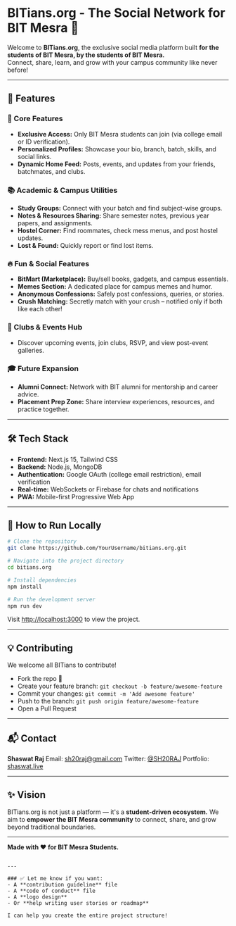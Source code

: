 # BITians.org - The Social Network for BIT Mesra 🚀

Welcome to **BITians.org**, the exclusive social media platform built **for the students of BIT Mesra, by the students of BIT Mesra.**  
Connect, share, learn, and grow with your campus community like never before!

---

## 🌟 Features

### 🎯 Core Features
- **Exclusive Access:** Only BIT Mesra students can join (via college email or ID verification).
- **Personalized Profiles:** Showcase your bio, branch, batch, skills, and social links.
- **Dynamic Home Feed:** Posts, events, and updates from your friends, batchmates, and clubs.

### 📚 Academic & Campus Utilities
- **Study Groups:** Connect with your batch and find subject-wise groups.
- **Notes & Resources Sharing:** Share semester notes, previous year papers, and assignments.
- **Hostel Corner:** Find roommates, check mess menus, and post hostel updates.
- **Lost & Found:** Quickly report or find lost items.

### 🔥 Fun & Social Features
- **BitMart (Marketplace):** Buy/sell books, gadgets, and campus essentials.
- **Memes Section:** A dedicated place for campus memes and humor.
- **Anonymous Confessions:** Safely post confessions, queries, or stories.
- **Crush Matching:** Secretly match with your crush – notified only if both like each other!

### 🎉 Clubs & Events Hub
- Discover upcoming events, join clubs, RSVP, and view post-event galleries.

### 🎓 Future Expansion
- **Alumni Connect:** Network with BIT alumni for mentorship and career advice.
- **Placement Prep Zone:** Share interview experiences, resources, and practice together.

---

## 🛠️ Tech Stack
- **Frontend:** Next.js 15, Tailwind CSS
- **Backend:** Node.js, MongoDB
- **Authentication:** Google OAuth (college email restriction), email verification
- **Real-time:** WebSockets or Firebase for chats and notifications
- **PWA:** Mobile-first Progressive Web App

---

## 🚀 How to Run Locally

```bash
# Clone the repository
git clone https://github.com/YourUsername/bitians.org.git

# Navigate into the project directory
cd bitians.org

# Install dependencies
npm install

# Run the development server
npm run dev
````

Visit [http://localhost:3000](http://localhost:3000) to view the project.

---

## 💡 Contributing

We welcome all BITians to contribute!

* Fork the repo 🍴
* Create your feature branch: `git checkout -b feature/awesome-feature`
* Commit your changes: `git commit -m 'Add awesome feature'`
* Push to the branch: `git push origin feature/awesome-feature`
* Open a Pull Request

---

## 📬 Contact

**Shaswat Raj**
Email: [sh20raj@gmail.com](mailto:sh20raj@gmail.com)
Twitter: [@SH20RAJ](https://twitter.com/SH20RAJ)
Portfolio: [shaswat.live](https://shaswat.live)

---

## ✨ Vision

BITians.org is not just a platform — it's a **student-driven ecosystem.**
We aim to **empower the BIT Mesra community** to connect, share, and grow beyond traditional boundaries.

---

**Made with ❤️ for BIT Mesra Students.**

```

---

### ✅ Let me know if you want:
- A **contribution guideline** file
- A **code of conduct** file
- A **logo design**
- Or **help writing user stories or roadmap**

I can help you create the entire project structure!
